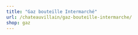 ```yaml
---
title: "Gaz bouteille Intermarché"
url: /chateauvillain/gaz-bouteille-intermarche/
shop: gaz
---
```

